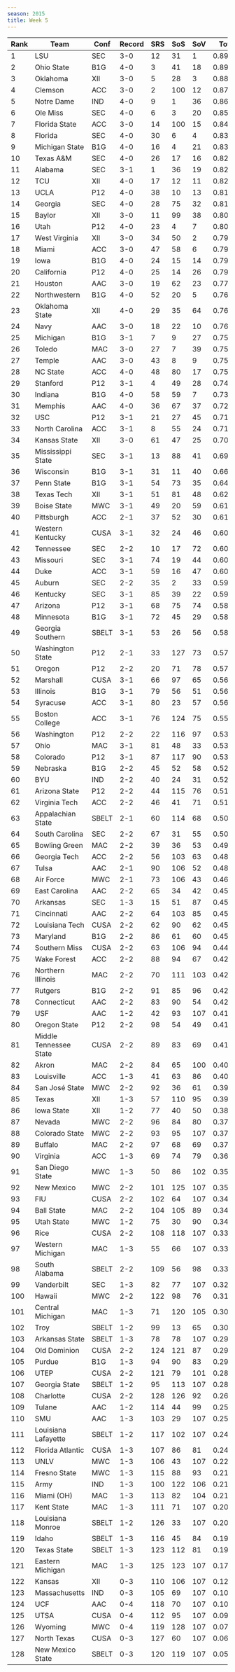 ```yaml
---
season: 2015
title: Week 5
---
```

<table class="display"><thead><tr><th>Rank</th><th>Team</th><th>Conf</th><th>Record</th><th>SRS</th><th>SoS</th><th>SoV</th><th>Total</th></tr></thead><tbody>
<tr><td>1</td><td>LSU</td><td>SEC</td><td>3-0</td><td>12</td><td>31</td><td>1</td><td>0.89435</td></tr>
<tr><td>2</td><td>Ohio State</td><td>B1G</td><td>4-0</td><td>3</td><td>41</td><td>18</td><td>0.89332</td></tr>
<tr><td>3</td><td>Oklahoma</td><td>XII</td><td>3-0</td><td>5</td><td>28</td><td>3</td><td>0.88534</td></tr>
<tr><td>4</td><td>Clemson</td><td>ACC</td><td>3-0</td><td>2</td><td>100</td><td>12</td><td>0.87309</td></tr>
<tr><td>5</td><td>Notre Dame</td><td>IND</td><td>4-0</td><td>9</td><td>1</td><td>36</td><td>0.86506</td></tr>
<tr><td>6</td><td>Ole Miss</td><td>SEC</td><td>4-0</td><td>6</td><td>3</td><td>20</td><td>0.85853</td></tr>
<tr><td>7</td><td>Florida State</td><td>ACC</td><td>3-0</td><td>14</td><td>100</td><td>15</td><td>0.84867</td></tr>
<tr><td>8</td><td>Florida</td><td>SEC</td><td>4-0</td><td>30</td><td>6</td><td>4</td><td>0.83816</td></tr>
<tr><td>9</td><td>Michigan State</td><td>B1G</td><td>4-0</td><td>16</td><td>4</td><td>21</td><td>0.83418</td></tr>
<tr><td>10</td><td>Texas A&M</td><td>SEC</td><td>4-0</td><td>26</td><td>17</td><td>16</td><td>0.82941</td></tr>
<tr><td>11</td><td>Alabama</td><td>SEC</td><td>3-1</td><td>1</td><td>36</td><td>19</td><td>0.82649</td></tr>
<tr><td>12</td><td>TCU</td><td>XII</td><td>4-0</td><td>17</td><td>12</td><td>11</td><td>0.82486</td></tr>
<tr><td>13</td><td>UCLA</td><td>P12</td><td>4-0</td><td>38</td><td>10</td><td>13</td><td>0.81642</td></tr>
<tr><td>14</td><td>Georgia</td><td>SEC</td><td>4-0</td><td>28</td><td>75</td><td>32</td><td>0.81142</td></tr>
<tr><td>15</td><td>Baylor</td><td>XII</td><td>3-0</td><td>11</td><td>99</td><td>38</td><td>0.80747</td></tr>
<tr><td>16</td><td>Utah</td><td>P12</td><td>4-0</td><td>23</td><td>4</td><td>7</td><td>0.80732</td></tr>
<tr><td>17</td><td>West Virginia</td><td>XII</td><td>3-0</td><td>34</td><td>50</td><td>2</td><td>0.79728</td></tr>
<tr><td>18</td><td>Miami</td><td>ACC</td><td>3-0</td><td>47</td><td>58</td><td>6</td><td>0.79178</td></tr>
<tr><td>19</td><td>Iowa</td><td>B1G</td><td>4-0</td><td>24</td><td>15</td><td>14</td><td>0.79121</td></tr>
<tr><td>20</td><td>California</td><td>P12</td><td>4-0</td><td>25</td><td>14</td><td>26</td><td>0.79041</td></tr>
<tr><td>21</td><td>Houston</td><td>AAC</td><td>3-0</td><td>19</td><td>62</td><td>23</td><td>0.77763</td></tr>
<tr><td>22</td><td>Northwestern</td><td>B1G</td><td>4-0</td><td>52</td><td>20</td><td>5</td><td>0.76745</td></tr>
<tr><td>23</td><td>Oklahoma State</td><td>XII</td><td>4-0</td><td>29</td><td>35</td><td>64</td><td>0.76439</td></tr>
<tr><td>24</td><td>Navy</td><td>AAC</td><td>3-0</td><td>18</td><td>22</td><td>10</td><td>0.76391</td></tr>
<tr><td>25</td><td>Michigan</td><td>B1G</td><td>3-1</td><td>7</td><td>9</td><td>27</td><td>0.75249</td></tr>
<tr><td>26</td><td>Toledo</td><td>MAC</td><td>3-0</td><td>27</td><td>7</td><td>39</td><td>0.75139</td></tr>
<tr><td>27</td><td>Temple</td><td>AAC</td><td>3-0</td><td>43</td><td>8</td><td>9</td><td>0.75029</td></tr>
<tr><td>28</td><td>NC State</td><td>ACC</td><td>4-0</td><td>48</td><td>80</td><td>17</td><td>0.75013</td></tr>
<tr><td>29</td><td>Stanford</td><td>P12</td><td>3-1</td><td>4</td><td>49</td><td>28</td><td>0.74477</td></tr>
<tr><td>30</td><td>Indiana</td><td>B1G</td><td>4-0</td><td>58</td><td>59</td><td>7</td><td>0.73242</td></tr>
<tr><td>31</td><td>Memphis</td><td>AAC</td><td>4-0</td><td>36</td><td>67</td><td>37</td><td>0.72255</td></tr>
<tr><td>32</td><td>USC</td><td>P12</td><td>3-1</td><td>21</td><td>27</td><td>45</td><td>0.71924</td></tr>
<tr><td>33</td><td>North Carolina</td><td>ACC</td><td>3-1</td><td>8</td><td>55</td><td>24</td><td>0.71550</td></tr>
<tr><td>34</td><td>Kansas State</td><td>XII</td><td>3-0</td><td>61</td><td>47</td><td>25</td><td>0.70957</td></tr>
<tr><td>35</td><td>Mississippi State</td><td>SEC</td><td>3-1</td><td>13</td><td>88</td><td>41</td><td>0.69573</td></tr>
<tr><td>36</td><td>Wisconsin</td><td>B1G</td><td>3-1</td><td>31</td><td>11</td><td>40</td><td>0.66392</td></tr>
<tr><td>37</td><td>Penn State</td><td>B1G</td><td>3-1</td><td>54</td><td>73</td><td>35</td><td>0.64291</td></tr>
<tr><td>38</td><td>Texas Tech</td><td>XII</td><td>3-1</td><td>51</td><td>81</td><td>48</td><td>0.62219</td></tr>
<tr><td>39</td><td>Boise State</td><td>MWC</td><td>3-1</td><td>49</td><td>20</td><td>59</td><td>0.61609</td></tr>
<tr><td>40</td><td>Pittsburgh</td><td>ACC</td><td>2-1</td><td>37</td><td>52</td><td>30</td><td>0.61242</td></tr>
<tr><td>41</td><td>Western Kentucky</td><td>CUSA</td><td>3-1</td><td>32</td><td>24</td><td>46</td><td>0.60805</td></tr>
<tr><td>42</td><td>Tennessee</td><td>SEC</td><td>2-2</td><td>10</td><td>17</td><td>72</td><td>0.60491</td></tr>
<tr><td>43</td><td>Missouri</td><td>SEC</td><td>3-1</td><td>74</td><td>19</td><td>44</td><td>0.60271</td></tr>
<tr><td>44</td><td>Duke</td><td>ACC</td><td>3-1</td><td>59</td><td>16</td><td>47</td><td>0.60127</td></tr>
<tr><td>45</td><td>Auburn</td><td>SEC</td><td>2-2</td><td>35</td><td>2</td><td>33</td><td>0.59387</td></tr>
<tr><td>46</td><td>Kentucky</td><td>SEC</td><td>3-1</td><td>85</td><td>39</td><td>22</td><td>0.59063</td></tr>
<tr><td>47</td><td>Arizona</td><td>P12</td><td>3-1</td><td>68</td><td>75</td><td>74</td><td>0.58675</td></tr>
<tr><td>48</td><td>Minnesota</td><td>B1G</td><td>3-1</td><td>72</td><td>45</td><td>29</td><td>0.58516</td></tr>
<tr><td>49</td><td>Georgia Southern</td><td>SBELT</td><td>3-1</td><td>53</td><td>26</td><td>56</td><td>0.58401</td></tr>
<tr><td>50</td><td>Washington State</td><td>P12</td><td>2-1</td><td>33</td><td>127</td><td>73</td><td>0.57919</td></tr>
<tr><td>51</td><td>Oregon</td><td>P12</td><td>2-2</td><td>20</td><td>71</td><td>78</td><td>0.57086</td></tr>
<tr><td>52</td><td>Marshall</td><td>CUSA</td><td>3-1</td><td>66</td><td>97</td><td>65</td><td>0.56826</td></tr>
<tr><td>53</td><td>Illinois</td><td>B1G</td><td>3-1</td><td>79</td><td>56</td><td>51</td><td>0.56477</td></tr>
<tr><td>54</td><td>Syracuse</td><td>ACC</td><td>3-1</td><td>80</td><td>23</td><td>57</td><td>0.56199</td></tr>
<tr><td>55</td><td>Boston College</td><td>ACC</td><td>3-1</td><td>76</td><td>124</td><td>75</td><td>0.55667</td></tr>
<tr><td>56</td><td>Washington</td><td>P12</td><td>2-2</td><td>22</td><td>116</td><td>97</td><td>0.53985</td></tr>
<tr><td>57</td><td>Ohio</td><td>MAC</td><td>3-1</td><td>81</td><td>48</td><td>33</td><td>0.53980</td></tr>
<tr><td>58</td><td>Colorado</td><td>P12</td><td>3-1</td><td>87</td><td>117</td><td>90</td><td>0.53852</td></tr>
<tr><td>59</td><td>Nebraska</td><td>B1G</td><td>2-2</td><td>45</td><td>52</td><td>58</td><td>0.52869</td></tr>
<tr><td>60</td><td>BYU</td><td>IND</td><td>2-2</td><td>40</td><td>24</td><td>31</td><td>0.52354</td></tr>
<tr><td>61</td><td>Arizona State</td><td>P12</td><td>2-2</td><td>44</td><td>115</td><td>76</td><td>0.51868</td></tr>
<tr><td>62</td><td>Virginia Tech</td><td>ACC</td><td>2-2</td><td>46</td><td>41</td><td>71</td><td>0.51723</td></tr>
<tr><td>63</td><td>Appalachian State</td><td>SBELT</td><td>2-1</td><td>60</td><td>114</td><td>68</td><td>0.50570</td></tr>
<tr><td>64</td><td>South Carolina</td><td>SEC</td><td>2-2</td><td>67</td><td>31</td><td>55</td><td>0.50322</td></tr>
<tr><td>65</td><td>Bowling Green</td><td>MAC</td><td>2-2</td><td>39</td><td>36</td><td>53</td><td>0.49785</td></tr>
<tr><td>66</td><td>Georgia Tech</td><td>ACC</td><td>2-2</td><td>56</td><td>103</td><td>63</td><td>0.48456</td></tr>
<tr><td>67</td><td>Tulsa</td><td>AAC</td><td>2-1</td><td>90</td><td>106</td><td>52</td><td>0.48451</td></tr>
<tr><td>68</td><td>Air Force</td><td>MWC</td><td>2-1</td><td>73</td><td>106</td><td>43</td><td>0.46021</td></tr>
<tr><td>69</td><td>East Carolina</td><td>AAC</td><td>2-2</td><td>65</td><td>34</td><td>42</td><td>0.45570</td></tr>
<tr><td>70</td><td>Arkansas</td><td>SEC</td><td>1-3</td><td>15</td><td>51</td><td>87</td><td>0.45550</td></tr>
<tr><td>71</td><td>Cincinnati</td><td>AAC</td><td>2-2</td><td>64</td><td>103</td><td>85</td><td>0.45220</td></tr>
<tr><td>72</td><td>Louisiana Tech</td><td>CUSA</td><td>2-2</td><td>62</td><td>90</td><td>62</td><td>0.45123</td></tr>
<tr><td>73</td><td>Maryland</td><td>B1G</td><td>2-2</td><td>86</td><td>61</td><td>60</td><td>0.45069</td></tr>
<tr><td>74</td><td>Southern Miss</td><td>CUSA</td><td>2-2</td><td>63</td><td>106</td><td>94</td><td>0.44731</td></tr>
<tr><td>75</td><td>Wake Forest</td><td>ACC</td><td>2-2</td><td>88</td><td>94</td><td>67</td><td>0.42658</td></tr>
<tr><td>76</td><td>Northern Illinois</td><td>MAC</td><td>2-2</td><td>70</td><td>111</td><td>103</td><td>0.42539</td></tr>
<tr><td>77</td><td>Rutgers</td><td>B1G</td><td>2-2</td><td>91</td><td>85</td><td>96</td><td>0.42527</td></tr>
<tr><td>78</td><td>Connecticut</td><td>AAC</td><td>2-2</td><td>83</td><td>90</td><td>54</td><td>0.42478</td></tr>
<tr><td>79</td><td>USF</td><td>AAC</td><td>1-2</td><td>42</td><td>93</td><td>107</td><td>0.41248</td></tr>
<tr><td>80</td><td>Oregon State</td><td>P12</td><td>2-2</td><td>98</td><td>54</td><td>49</td><td>0.41211</td></tr>
<tr><td>81</td><td>Middle Tennessee State</td><td>CUSA</td><td>2-2</td><td>89</td><td>83</td><td>69</td><td>0.41180</td></tr>
<tr><td>82</td><td>Akron</td><td>MAC</td><td>2-2</td><td>84</td><td>65</td><td>100</td><td>0.40936</td></tr>
<tr><td>83</td><td>Louisville</td><td>ACC</td><td>1-3</td><td>41</td><td>63</td><td>86</td><td>0.40461</td></tr>
<tr><td>84</td><td>San José State</td><td>MWC</td><td>2-2</td><td>92</td><td>36</td><td>61</td><td>0.39889</td></tr>
<tr><td>85</td><td>Texas</td><td>XII</td><td>1-3</td><td>57</td><td>110</td><td>95</td><td>0.39880</td></tr>
<tr><td>86</td><td>Iowa State</td><td>XII</td><td>1-2</td><td>77</td><td>40</td><td>50</td><td>0.38036</td></tr>
<tr><td>87</td><td>Nevada</td><td>MWC</td><td>2-2</td><td>96</td><td>84</td><td>80</td><td>0.37783</td></tr>
<tr><td>88</td><td>Colorado State</td><td>MWC</td><td>2-2</td><td>93</td><td>95</td><td>107</td><td>0.37565</td></tr>
<tr><td>89</td><td>Buffalo</td><td>MAC</td><td>2-2</td><td>97</td><td>68</td><td>69</td><td>0.37038</td></tr>
<tr><td>90</td><td>Virginia</td><td>ACC</td><td>1-3</td><td>69</td><td>74</td><td>79</td><td>0.36994</td></tr>
<tr><td>91</td><td>San Diego State</td><td>MWC</td><td>1-3</td><td>50</td><td>86</td><td>102</td><td>0.35996</td></tr>
<tr><td>92</td><td>New Mexico</td><td>MWC</td><td>2-2</td><td>101</td><td>125</td><td>107</td><td>0.35111</td></tr>
<tr><td>93</td><td>FIU</td><td>CUSA</td><td>2-2</td><td>102</td><td>64</td><td>107</td><td>0.34975</td></tr>
<tr><td>94</td><td>Ball State</td><td>MAC</td><td>2-2</td><td>104</td><td>105</td><td>89</td><td>0.34607</td></tr>
<tr><td>95</td><td>Utah State</td><td>MWC</td><td>1-2</td><td>75</td><td>30</td><td>90</td><td>0.34078</td></tr>
<tr><td>96</td><td>Rice</td><td>CUSA</td><td>2-2</td><td>108</td><td>118</td><td>107</td><td>0.33697</td></tr>
<tr><td>97</td><td>Western Michigan</td><td>MAC</td><td>1-3</td><td>55</td><td>66</td><td>107</td><td>0.33607</td></tr>
<tr><td>98</td><td>South Alabama</td><td>SBELT</td><td>2-2</td><td>109</td><td>56</td><td>98</td><td>0.33419</td></tr>
<tr><td>99</td><td>Vanderbilt</td><td>SEC</td><td>1-3</td><td>82</td><td>77</td><td>107</td><td>0.32998</td></tr>
<tr><td>100</td><td>Hawaii</td><td>MWC</td><td>2-2</td><td>122</td><td>98</td><td>76</td><td>0.31453</td></tr>
<tr><td>101</td><td>Central Michigan</td><td>MAC</td><td>1-3</td><td>71</td><td>120</td><td>105</td><td>0.30854</td></tr>
<tr><td>102</td><td>Troy</td><td>SBELT</td><td>1-2</td><td>99</td><td>13</td><td>65</td><td>0.30058</td></tr>
<tr><td>103</td><td>Arkansas State</td><td>SBELT</td><td>1-3</td><td>78</td><td>78</td><td>107</td><td>0.29885</td></tr>
<tr><td>104</td><td>Old Dominion</td><td>CUSA</td><td>2-2</td><td>124</td><td>121</td><td>87</td><td>0.29688</td></tr>
<tr><td>105</td><td>Purdue</td><td>B1G</td><td>1-3</td><td>94</td><td>90</td><td>83</td><td>0.29235</td></tr>
<tr><td>106</td><td>UTEP</td><td>CUSA</td><td>2-2</td><td>121</td><td>79</td><td>101</td><td>0.28904</td></tr>
<tr><td>107</td><td>Georgia State</td><td>SBELT</td><td>1-2</td><td>95</td><td>113</td><td>107</td><td>0.28632</td></tr>
<tr><td>108</td><td>Charlotte</td><td>CUSA</td><td>2-2</td><td>128</td><td>126</td><td>92</td><td>0.26634</td></tr>
<tr><td>109</td><td>Tulane</td><td>AAC</td><td>1-2</td><td>114</td><td>44</td><td>99</td><td>0.25671</td></tr>
<tr><td>110</td><td>SMU</td><td>AAC</td><td>1-3</td><td>103</td><td>29</td><td>107</td><td>0.25054</td></tr>
<tr><td>111</td><td>Louisiana Lafayette</td><td>SBELT</td><td>1-2</td><td>117</td><td>102</td><td>107</td><td>0.24907</td></tr>
<tr><td>112</td><td>Florida Atlantic</td><td>CUSA</td><td>1-3</td><td>107</td><td>86</td><td>81</td><td>0.24160</td></tr>
<tr><td>113</td><td>UNLV</td><td>MWC</td><td>1-3</td><td>106</td><td>43</td><td>107</td><td>0.22019</td></tr>
<tr><td>114</td><td>Fresno State</td><td>MWC</td><td>1-3</td><td>115</td><td>88</td><td>93</td><td>0.21845</td></tr>
<tr><td>115</td><td>Army</td><td>IND</td><td>1-3</td><td>100</td><td>122</td><td>106</td><td>0.21708</td></tr>
<tr><td>116</td><td>Miami (OH)</td><td>MAC</td><td>1-3</td><td>113</td><td>82</td><td>104</td><td>0.21614</td></tr>
<tr><td>117</td><td>Kent State</td><td>MAC</td><td>1-3</td><td>111</td><td>71</td><td>107</td><td>0.20687</td></tr>
<tr><td>118</td><td>Louisiana Monroe</td><td>SBELT</td><td>1-2</td><td>126</td><td>33</td><td>107</td><td>0.20357</td></tr>
<tr><td>119</td><td>Idaho</td><td>SBELT</td><td>1-3</td><td>116</td><td>45</td><td>84</td><td>0.19973</td></tr>
<tr><td>120</td><td>Texas State</td><td>SBELT</td><td>1-3</td><td>123</td><td>112</td><td>81</td><td>0.19436</td></tr>
<tr><td>121</td><td>Eastern Michigan</td><td>MAC</td><td>1-3</td><td>125</td><td>123</td><td>107</td><td>0.17688</td></tr>
<tr><td>122</td><td>Kansas</td><td>XII</td><td>0-3</td><td>110</td><td>106</td><td>107</td><td>0.12525</td></tr>
<tr><td>123</td><td>Massachusetts</td><td>IND</td><td>0-3</td><td>105</td><td>69</td><td>107</td><td>0.10758</td></tr>
<tr><td>124</td><td>UCF</td><td>AAC</td><td>0-4</td><td>118</td><td>70</td><td>107</td><td>0.10398</td></tr>
<tr><td>125</td><td>UTSA</td><td>CUSA</td><td>0-4</td><td>112</td><td>95</td><td>107</td><td>0.09467</td></tr>
<tr><td>126</td><td>Wyoming</td><td>MWC</td><td>0-4</td><td>119</td><td>128</td><td>107</td><td>0.07177</td></tr>
<tr><td>127</td><td>North Texas</td><td>CUSA</td><td>0-3</td><td>127</td><td>60</td><td>107</td><td>0.06715</td></tr>
<tr><td>128</td><td>New Mexico State</td><td>SBELT</td><td>0-3</td><td>120</td><td>119</td><td>107</td><td>0.05991</td></tr>
</tbody></table>
